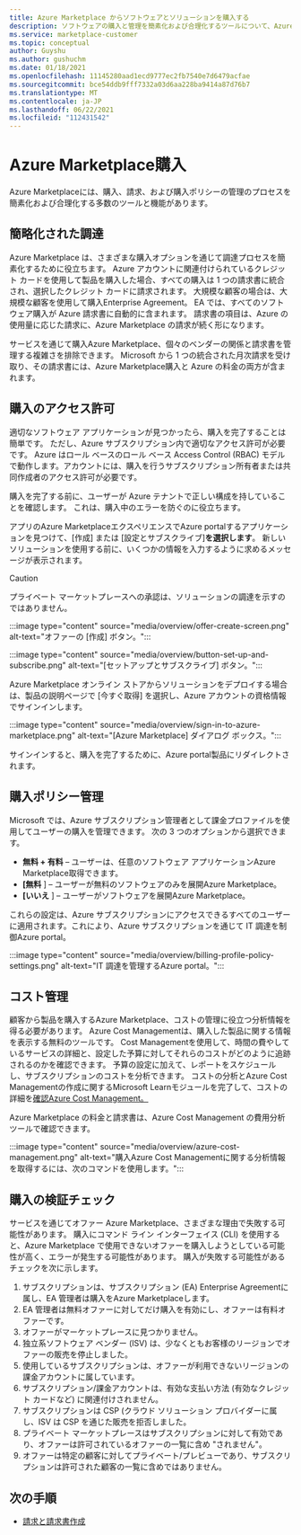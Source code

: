 ```yaml
---
title: Azure Marketplace からソフトウェアとソリューションを購入する
description: ソフトウェアの購入と管理を簡素化および合理化するツールについて、Azure Marketplace。
ms.service: marketplace-customer
ms.topic: conceptual
author: Guyshu
ms.author: gushuchm
ms.date: 01/18/2021
ms.openlocfilehash: 11145280aad1ecd9777ec2fb7540e7d6479acfae
ms.sourcegitcommit: bce54ddb9fff7332a03d6aa228ba9414a87d76b7
ms.translationtype: MT
ms.contentlocale: ja-JP
ms.lasthandoff: 06/22/2021
ms.locfileid: "112431542"
---
```

# <a name="azure-marketplace-purchasing"></a>Azure Marketplace購入

Azure Marketplaceには、購入、請求、および購入ポリシーの管理のプロセスを簡素化および合理化する多数のツールと機能があります。

## <a name="simplified-procurement"></a>簡略化された調達

Azure Marketplace は、さまざまな購入オプションを通じて調達プロセスを簡素化するために役立ちます。 Azure アカウントに関連付けられているクレジット カードを使用して製品を購入した場合、すべての購入は 1 つの請求書に統合され、選択したクレジット カードに請求されます。 大規模な顧客の場合は、大規模な顧客を使用して購入Enterprise Agreement。 EA では、すべてのソフトウェア購入が Azure 請求書に自動的に含まれます。 請求書の項目は、Azure の使用量に応じた請求に、Azure Marketplace の請求が続く形になります。

サービスを通じて購入Azure Marketplace、個々のベンダーの関係と請求書を管理する複雑さを排除できます。 Microsoft から 1 つの統合された月次請求を受け取り、その請求書には、Azure Marketplace購入と Azure の料金の両方が含まれます。

## <a name="permission-to-purchase"></a>購入のアクセス許可

適切なソフトウェア アプリケーションが見つかったら、購入を完了することは簡単です。 ただし、Azure サブスクリプション内で適切なアクセス許可が必要です。 Azure はロール ベースのロール ベース Access Control (RBAC) モデルで動作します。アカウントには、購入を行うサブスクリプション所有者または共同作成者のアクセス許可が必要です。 [](/azure/role-based-access-control/overview)

購入を完了する前に、ユーザーが Azure テナントで正しい構成を持していることを確認します。 これは、購入中のエラーを防ぐのに役立ちます。

アプリのAzure MarketplaceエクスペリエンスでAzure portalするアプリケーションを見つけて、[作成] または [設定とサブスクライブ]**を選択します**。 新しいソリューションを使用する前に、いくつかの情報を入力するように求めるメッセージが表示されます。

> [!CAUTION]
> プライベート マーケットプレースへの承認は、ソリューションの調達を示すのではありません。

:::image type="content" source="media/overview/offer-create-screen.png" alt-text="オファーの [作成] ボタン。":::

:::image type="content" source="media/overview/button-set-up-and-subscribe.png" alt-text="[セットアップとサブスクライブ] ボタン。":::

Azure Marketplace オンライン ストアからソリューションをデプロイする場合は、製品の説明ページで [今すぐ取得] を選択し、Azure アカウントの資格情報でサインインします。

:::image type="content" source="media/overview/sign-in-to-azure-marketplace.png" alt-text="[Azure Marketplace] ダイアログ ボックス。":::

サインインすると、購入を完了するために、Azure portal製品にリダイレクトされます。

## <a name="purchase-policy-management"></a>購入ポリシー管理

Microsoft では、Azure サブスクリプション管理者として課金プロファイルを使用してユーザーの購入を管理できます。 次の 3 つのオプションから選択できます。

- **無料 + 有料** – ユーザーは、任意のソフトウェア アプリケーションAzure Marketplace取得できます。
- **[無料** ] – ユーザーが無料のソフトウェアのみを展開Azure Marketplace。
- **[いいえ** ] – ユーザーがソフトウェアを展開Azure Marketplace。

これらの設定は、Azure サブスクリプションにアクセスできるすべてのユーザーに適用されます。これにより、Azure サブスクリプションを通じて IT 調達を制御Azure portal。

:::image type="content" source="media/overview/billing-profile-policy-settings.png" alt-text="IT 調達を管理するAzure portal。":::

## <a name="cost-management"></a>コスト管理

顧客から製品を購入するAzure Marketplace、コストの管理に役立つ分析情報を得る必要があります。 Azure Cost Managementは、購入した製品に関する情報を表示する無料のツールです。 Cost Managementを使用して、時間の費やしているサービスの詳細と、設定した予算に対してそれらのコストがどのように追跡されるのかを確認できます。 予算の設定に加えて、レポートをスケジュールし、サブスクリプションのコストを分析できます。 コストの分析とAzure Cost Managementの作成に関するMicrosoft Learnモジュールを完了して、コストの詳細を[確認Azure Cost Management。](/learn/modules/analyze-costs-create-budgets-azure-cost-management/)

Azure Marketplace の料金と請求書は、Azure Cost Management の費用分析ツールで確認できます。

:::image type="content" source="media/overview/azure-cost-management.png" alt-text="購入Azure Cost Managementに関する分析情報を取得するには、次のコマンドを使用します。":::

## <a name="purchase-validation-checks"></a>購入の検証チェック

サービスを通じてオファー Azure Marketplace、さまざまな理由で失敗する可能性があります。 購入にコマンド ライン インターフェイス (CLI) を使用すると、Azure Marketplace で使用できないオファーを購入しようとしている可能性が高く、エラーが発生する可能性があります。 購入が失敗する可能性があるチェックを次に示します。

1. サブスクリプションは、サブスクリプション (EA) Enterprise Agreementに属し、EA 管理者は購入をAzure Marketplaceします。
1. EA 管理者は無料オファーに対してだけ購入を有効にし、オファーは有料オファーです。
1. オファーがマーケットプレースに見つかりません。
1. 独立系ソフトウェア ベンダー (ISV) は、少なくともお客様のリージョンでオファーの販売を停止しました。
1. 使用しているサブスクリプションは、オファーが利用できないリージョンの課金アカウントに属しています。
1. サブスクリプション/課金アカウントは、有効な支払い方法 (有効なクレジット カードなど) に関連付けされません。
1. サブスクリプションは CSP (クラウド ソリューション プロバイダーに属し、ISV は CSP を通じた販売を拒否しました。
1. プライベート マーケットプレースはサブスクリプションに対して有効であり、オファーは許可されているオファーの一覧に含め "されません"。
1. オファーは特定の顧客に対してプライベート/プレビューであり、サブスクリプションは許可された顧客の一覧に含めではありません。

## <a name="next-steps"></a>次の手順

- [請求と請求書作成](billing-invoicing.md)